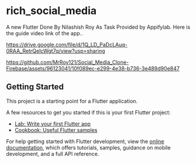 # rich_social_media

A new Flutter Done By Nilashish Roy As Task Provided by Appifylab.
Here is the guide video link of the app..

https://drive.google.com/file/d/1Q_LD_PaDcLAuq-0RAA_RetrQeIcWgt7q/view?usp=sharing





https://github.com/MrRoy121/Social_Media_Clone-Firebase/assets/96123041/10f089ec-e299-4e38-b736-3e489d90e847


## Getting Started

This project is a starting point for a Flutter application.

A few resources to get you started if this is your first Flutter project:

- [Lab: Write your first Flutter app](https://docs.flutter.dev/get-started/codelab)
- [Cookbook: Useful Flutter samples](https://docs.flutter.dev/cookbook)

For help getting started with Flutter development, view the
[online documentation](https://docs.flutter.dev/), which offers tutorials,
samples, guidance on mobile development, and a full API reference.
